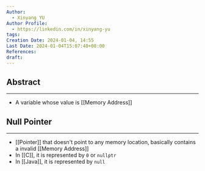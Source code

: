 ```yaml
---
Author:
  - Xinyang YU
Author Profile:
  - https://linkedin.com/in/xinyang-yu
tags: 
Creation Date: 2024-01-04, 14:55
Last Date: 2024-01-04T15:07:40+08:00
References: 
draft: 
---
```

## Abstract
---
- A variable whose value is [[Memory Address]]



## Null Pointer
---
- [[Pointer]] that doesn't point to any memory location, basically contains a invalid [[Memory Address]]
- In [[C]], it is represented by `0` or `nullptr`
- In [[Java]], it is represented by `null`